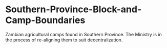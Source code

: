 # Southern-Province-Block-and-Camp-Boundaries
Zambian agricultural camps found in Southern Province. The Ministry is in the process of re-aligning them to suit decentralization.
